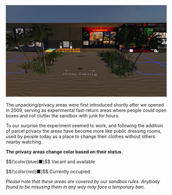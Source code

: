 <p align="center">
  <img class="img-thumbnail" src="https://raw.githubusercontent.com/Alethia-Island/assets/master/images/sandbox/unpacking-areas.jpg" alt="Privacy Areas">
</p>

The unpacking/privacy areas were first introduced shortly after we opened in 2009, serving as experimental fast-return areas where people could open boxes and not clutter the sandbox with junk for hours. 

To our surprise the experiment seemed to work, and following the addition of parcel privacy the areas have become more like public dressing rooms, used by people today as a place to change their clothes without others nearby watching.

**The privacy areas change color based on their status.**

<p> $${\color{blue}■}$$ Vacant and available</p>
<p> $${\color{red}■}$$  Currently occupied</p>

_Please note that these areas are covered by our sandbox rules. Anybody found to be misusing them in any way may face a temporary ban._
